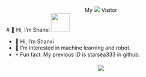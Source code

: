 <div align="center"> 
  My <img src = "https://profile-counter.glitch.me/ShanXDev424/count.svg"/> Visitor
</div>
# 👋 Hi, I’m Shanxi <img src="https://media.giphy.com/media/12oufCB0MyZ1Go/giphy.gif" width="50">

- 👋 Hi, I’m Shanxi
- 👀 I’m interested in machine learning and robot.
- ⚡ Fun fact: My previous ID is starsea333 in github.

<div align="center"> 
  <img src="https://github-readme-stats.vercel.app/api/top-langs/?username=ShanXDev424&theme=dracula" /> 
</div>

<!---
ShanXDev424/ShanXDev424 is a ✨ special ✨ repository because its `README.md` (this file) appears on your GitHub profile.
You can click the Preview link to take a look at your changes.
--->
